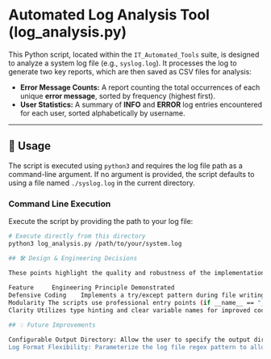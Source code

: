 # Automated Log Analysis Tool (log_analysis.py)
This Python script, located within the `IT_Automated_Tools` suite, is designed to analyze a system log file (e.g., `syslog.log`). It processes the log to generate two key reports, which are then saved as CSV files for analysis:

* **Error Message Counts:** A report counting the total occurrences of each unique **error message**, sorted by frequency (highest first).
* **User Statistics:** A summary of **INFO** and **ERROR** log entries encountered for each user, sorted alphabetically by username.

---

## 🚀 Usage

The script is executed using `python3` and requires the log file path as a command-line argument. If no argument is provided, the script defaults to using a file named `./syslog.log` in the current directory.

### Command Line Execution

Execute the script by providing the path to your log file:

```bash
# Execute directly from this directory
python3 log_analysis.py /path/to/your/system.log

## 🛠️ Design & Engineering Decisions

These points highlight the quality and robustness of the implementation.
	
Feature 	Engineering Principle Demonstrated 	
Defensive Coding 	Implements a try/except pattern during file writing to ensure robust error handling.
Modularity The scripts use professional entry points (if __name__ == "__main__": and #!/bin/bash with argument validation) for easy integration and testing.
Clarity	Utilizes type hinting and clear variable names for improved code readability and maintainability.

## 💡 Future Improvements

Configurable Output Directory: Allow the user to specify the output directory for the CSV files via a command-line flag (e.g., using Python's argparse module).
Log Format Flexibility: Parameterize the log file regex pattern to allow the utility to be easily adapted to different log formats beyond the current "ticky" pattern.